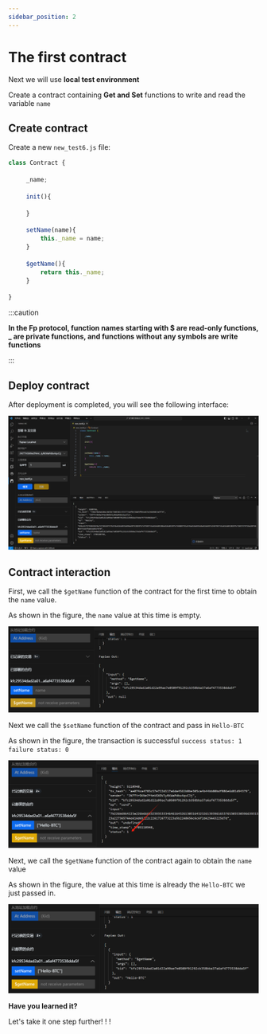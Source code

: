 ```yaml
---
sidebar_position: 2
---
```


# The first contract

Next we will use **local test environment**

Create a contract containing **Get and Set** functions to write and read the variable `name`


## Create contract

Create a new `new_test6.js` file:

```javascript
class Contract {

     _name;

     init(){
        
     }
    
     setName(name){
         this._name = name;
     }
    
     $getName(){
         return this._name;
     }
    
}
```

:::caution

**In the Fp protocol, function names starting with $ are read-only functions, _ are private functions, and functions without any symbols are write functions**

:::


## Deploy contract

After deployment is completed, you will see the following interface:

![](./img/1705109980623.jpg)

## Contract interaction

First, we call the `$getName` function of the contract for the first time to obtain the `name` value.

As shown in the figure, the `name` value at this time is empty.

![](./img/1705110597970.jpg)

Next we call the `$setName` function of the contract and pass in `Hello-BTC`

As shown in the figure, the transaction is successful `success status: 1` `failure status: 0`

![](./img/1705110981648.jpg)

Next, we call the `$getName` function of the contract again to obtain the `name` value

As shown in the figure, the value at this time is already the `Hello-BTC` we just passed in.

![](./img/1705111119124.jpg)

**Have you learned it?**

Let's take it one step further! ! !